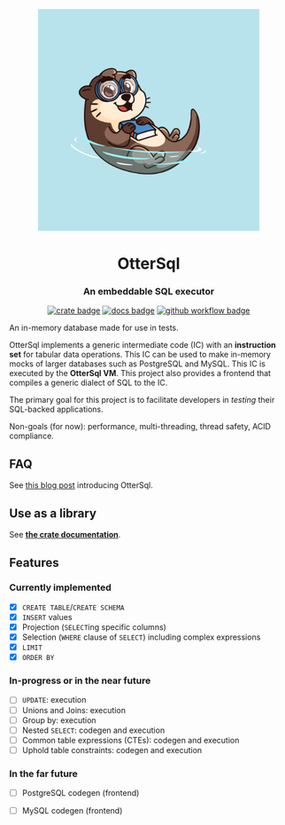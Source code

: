 <div align="center">
  <img height="400" src="./assets/OtterSql.jpg"/>

  <h1>OtterSql</h1>

  <h3>An embeddable SQL executor</h3>

  [![crate badge](https://img.shields.io/crates/v/otter-sql)](https://crates.io/crates/otter-sql)
  [![docs badge](https://img.shields.io/docsrs/otter-sql)](https://docs.rs/otter-sql/latest)
  [![github workflow badge](https://github.com/SeaQL/otter-sql/actions/workflows/rust.yml/badge.svg)](https://github.com/SeaQL/otter-sql/actions/workflows/rust.yml)
</div>

An in-memory database made for use in tests.

OtterSql implements a generic intermediate code (IC) with an **instruction set** for tabular data operations. This IC can be used to make in-memory mocks of larger databases such as PostgreSQL and MySQL. This IC is executed by the **OtterSql VM**. This project also provides a frontend that compiles a generic dialect of SQL to the IC.

The primary goal for this project is to facilitate developers in *testing* their SQL-backed applications.

Non-goals (for now): performance, multi-threading, thread safety, ACID compliance.

## FAQ

See [this blog post](#) introducing OtterSql.

## Use as a library

See [**the crate documentation**](https://docs.rs/otter-sql/latest).

## Features

### Currently implemented

- [x] `CREATE TABLE`/`CREATE SCHEMA`
- [x] `INSERT` values
- [x] Projection (`SELECT`ing specific columns)
- [x] Selection (`WHERE` clause of `SELECT`) including complex expressions
- [x] `LIMIT`
- [x] `ORDER BY`

### In-progress or in the near future

- [ ] `UPDATE`: execution
- [ ] Unions and Joins: execution
- [ ] Group by: execution
- [ ] Nested `SELECT`: codegen and execution
- [ ] Common table expressions (CTEs): codegen and execution
- [ ] Uphold table constraints: codegen and execution

### In the far future

- [ ] PostgreSQL codegen (frontend)
- [ ] MySQL codegen (frontend)

